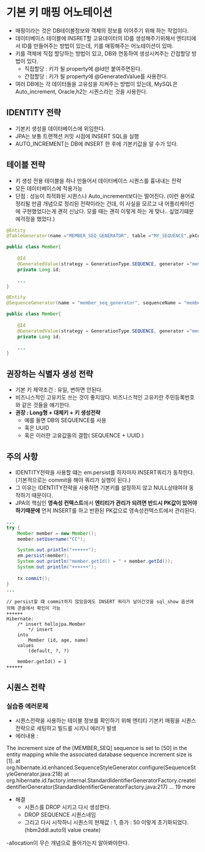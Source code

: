 # 기본 키 매핑 어노테이션
- 매핑이라는 것은 DB테이블정보와 객체의 정보를 이어주기 위해 하는 작업이다.
- 데이터베이스 테이블에 INSRET할 고유데이터의 ID를 생성해주기위해서 엔티티에서 ID를 만들어주는 방법이 있는데, 키를 매핑해주는 어노테이션이 있따.
- 키를 객체에 직접 할당하는 방법이 있고, DB와 연동하여 생성시켜주는 간접할당 방법이 있다.
    - 직접할당 : 키가 될 property에 @Id만 붙여주면된다.
    - 간접할당 : 키가 될 property에 @GeneratedValue를 사용한다.
- 여러 DB에는 각 데이터들을 고유성을 지켜주는 방법이 있는데, MySQL은 Auto_increment, Oracle,h2는 시퀀스라는 것을 사용한다.



## IDENTITY 전략 
- 기본키 생성을 데이터베이스에 위임한다.
- JPA는 보통 트랜잭션 커밋 시점에 INSERT SQL을 실행
- AUTO_INCREMENT는 DB에 INSERT 한 후에 기본키값을 알 수가 있다.

## 테이블 전략
- 키 생성 전용 테이블을 하나 만들어서 데이터베이스 시퀀스를 흉내내는 전략
- 모든 데이터베이스에 적용가능
- 단점 : 성능이 최적화된 시퀀스나 Auto_increment보다는 떨어진다.
(이런 용어로 정리될 만큼 개념으로 정리된 전략이라는 건데, 이 사실을 모르고 내 어플리케이션에 구현했었다는게 괜히 신났다. 모를 때는 괜히 이렇게 하는 게 맞나.. 싶었기떄문에걱정을 했었다.)

``` java
@Entity
@TableGenerator(name ="MEMBER_SEQ_GENERATOR", table ="MY_SEQUENCE",pkColumnValue ="MEMBER_SEQ", allocationSize = 1)

public class Member{
    
    @Id
    @GeneratedValue(strategy = GenerationType.SEQUENCE, generator ="member_seq_generator")
    private Long id;

    ...
}

```



``` java
@Entity
@SequenceGenerator(name = "member_seq_generator", sequenceName = "member_seq")

public class Member{
    
    @Id
    @GeneratedValue(strategy = GenerationType.SEQUENCE, generator ="member_seq_generator")
    private Long id;

    ...
}


```


## 권장하는 식별자 생성 전략
- 기본 키 제약조건 : 유일, 변하면 안된다.
- 비즈니스적인 고유키도 쓰는 것이 좋지않다. 비즈니스적인 고유키란 주민등록번호와 같은 것들을 얘기한다.
- **권장 : Long형 + 대체키 + 키 생성전략**
    - 예를 들면 DB의 SEQUENCE를 사용
    - 혹은 UUID
    - 혹은 이러한 고유값들의 결합( SEQUENCE + UUID )



## 주의 사항
- IDENTITY전략을 사용할 떄는 em.persist를 하자마자 INSERT쿼리가 동작한다.(기본적으로는 commit을 해야 쿼리가 실행이 된다.)
- 그 이유는 IDENTITY전략을 사용하면 기본키를 설정하지 않고 NULL상태여야 동작하기 때문이다.
- JPA의 핵심인 **영속성 컨텍스트**에서 **엔티티가 관리가 되려면 반드시 PK값이 있어야하기때문에** 먼저 INSERT를 하고 반환된 PK값으로 영속성컨텍스트에서 관리된다.

``` java
... 
try {
    Member member = new Member();
    member.setUsername("CC");

    System.out.println("++++++");
    em.persist(member);
    System.out.println("member.getId() = " + member.getId());
    System.out.println("++++++");
    
    tx.commit();
}
...

```
```
// persist할 떄 commit하지 않았음에도 INSERT 쿼리가 날아간것을 sql_show 옵션에 의해 콘솔에서 확인이 가능
++++++
Hibernate: 
    /* insert hellojpa.Member
        */ insert 
    into
        Member (id, age, name) 
    values
        (default, ?, ?)
    
    member.getId() = 1
++++++
```


## 시퀀스 전략




### 실습중 에러문제
- 시퀀스전략을 사용하는 테이블 정보를 확인하기 위해 엔티티 기본키 매핑을 시퀀스전략으로 세팅하고 빌드를 시키니 에러가 발생
- 에러내용 :

 The increment size of the [MEMBER_SEQ] sequence is set to [50] in the entity mapping while the associated database sequence increment size is [1].
	at org.hibernate.id.enhanced.SequenceStyleGenerator.configure(SequenceStyleGenerator.java:218)
	at org.hibernate.id.factory.internal.StandardIdentifierGeneratorFactory.createIdentifierGenerator(StandardIdentifierGeneratorFactory.java:217)
	... 19 more

- 해결 
    - 시퀀스를 DROP 시키고 다시 생성한다.
    - DROP SEQUENCE 시퀀스네임
    - 그리고 다시 시작하니 시퀀스의 현재값 : 1, 증가 : 50 이렇게 초기화되었다.(hbm2ddl.auto의 value create)


-allocation이 무슨 개념으로 돌아가는지 알아봐야한다.